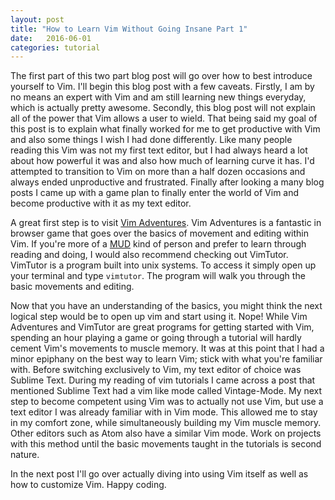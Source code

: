 ```yaml
---
layout: post
title: "How to Learn Vim Without Going Insane Part 1"
date:   2016-06-01
categories: tutorial
---
```


The first part of this two part blog post will go over how to best introduce yourself to Vim. I'll begin this blog post with a few caveats. Firstly, I am by no means an expert with Vim and am still learning new things everyday, which is actually pretty awesome. Secondly, this blog post will not explain all of the power that Vim allows a user to wield. That being said my goal of this post is to explain what finally worked for me to get productive with Vim and also some things I wish I had done differently. Like many people reading this Vim was not my first text editor, but I had always heard a lot about how powerful it was and also how much of learning curve it has. I'd attempted to transition to Vim on more than a half dozen occasions and always ended unproductive and frustrated. Finally after looking a many blog posts I came up with a game plan to finally enter the world of Vim and become productive with it as my text editor.

A great first step is to visit [Vim Adventures](http://vim-adventures.com/). Vim Adventures is a fantastic in browser game that goes over the basics of movement and editing within Vim. If you're more of a [MUD](http://www.mudconnect.com/) kind of person and prefer to learn through reading and doing, I would also recommend checking out VimTutor. VimTutor is a program built into unix systems. To access it simply open up your terminal and type `vimtutor`. The program will walk you through the basic movements and editing.

Now that you have an understanding of the basics, you might think the next logical step would be to open up vim and start using it. Nope! While Vim Adventures and VimTutor are great programs for getting started with Vim, spending an hour playing a game or going through a tutorial will hardly cement Vim's movements to muscle memory. It was at this point that I had a minor epiphany on the best way to learn Vim; stick with what you're familiar with. Before switching exclusively to Vim, my text editor of choice was Sublime Text. During my reading of vim tutorials I came across a post that mentioned Sublime Text had a vim like mode called Vintage-Mode. My next step to become competent using Vim was to actually not use Vim, but use a text editor I was already familiar with in Vim mode. This allowed me to stay in my comfort zone, while simultaneously building my Vim muscle memory. Other editors such as Atom also have a similar Vim mode. Work on projects with this method until the basic movements taught in the tutorials is second nature.

In the next post I'll go over actually diving into using Vim itself as well as how to customize Vim. Happy coding.
